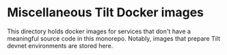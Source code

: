 # Miscellaneous Tilt Docker images

This directory holds docker images for services that don't have a
meaningful source code in this monorepo. Notably, images that prepare
Tilt devnet environments are stored here.

